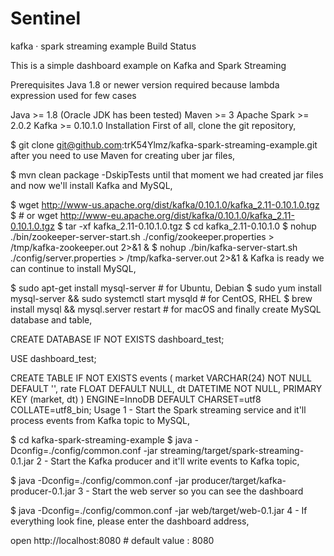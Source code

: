# Sentinel
kafka · spark streaming example
Build Status

This is a simple dashboard example on Kafka and Spark Streaming

Prerequisites
Java 1.8 or newer version required because lambda expression used for few cases

Java >= 1.8 (Oracle JDK has been tested)
Maven >= 3
Apache Spark >= 2.0.2
Kafka >= 0.10.1.0
Installation
First of all, clone the git repository,

$ git clone git@github.com:trK54Ylmz/kafka-spark-streaming-example.git
after you need to use Maven for creating uber jar files,

$ mvn clean package -DskipTests
until that moment we had created jar files and now we'll install Kafka and MySQL,

$ wget http://www-us.apache.org/dist/kafka/0.10.1.0/kafka_2.11-0.10.1.0.tgz
$ # or wget http://www-eu.apache.org/dist/kafka/0.10.1.0/kafka_2.11-0.10.1.0.tgz
$ tar -xf kafka_2.11-0.10.1.0.tgz
$ cd kafka_2.11-0.10.1.0
$ nohup ./bin/zookeeper-server-start.sh ./config/zookeeper.properties > /tmp/kafka-zookeeper.out 2>&1 &
$ nohup ./bin/kafka-server-start.sh ./config/server.properties > /tmp/kafka-server.out 2>&1 &
Kafka is ready we can continue to install MySQL,

$ sudo apt-get install mysql-server # for Ubuntu, Debian
$ sudo yum install mysql-server && sudo systemctl start mysqld # for CentOS, RHEL
$ brew install mysql && mysql.server restart # for macOS
and finally create MySQL database and table,

CREATE DATABASE IF NOT EXISTS dashboard_test;

USE dashboard_test;

CREATE TABLE IF NOT EXISTS events (
 market VARCHAR(24) NOT NULL DEFAULT '',
 rate FLOAT DEFAULT NULL,
 dt DATETIME NOT NULL,
 PRIMARY KEY (market, dt)
)
ENGINE=InnoDB DEFAULT CHARSET=utf8 COLLATE=utf8_bin;
Usage
1 - Start the Spark streaming service and it'll process events from Kafka topic to MySQL,

$ cd kafka-spark-streaming-example
$ java -Dconfig=./config/common.conf -jar streaming/target/spark-streaming-0.1.jar
2 - Start the Kafka producer and it'll write events to Kafka topic,

$ java -Dconfig=./config/common.conf -jar producer/target/kafka-producer-0.1.jar
3 - Start the web server so you can see the dashboard

$ java -Dconfig=./config/common.conf -jar web/target/web-0.1.jar
4 - If everything look fine, please enter the dashboard address,

open http://localhost:8080 # default value : 8080
